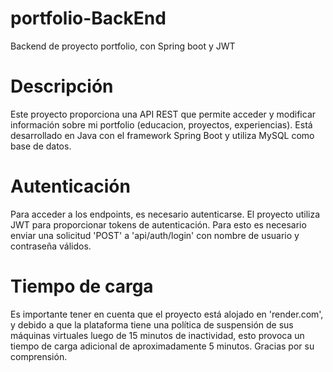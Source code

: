 # portfolio-BackEnd
Backend de proyecto portfolio, con Spring boot y JWT

# Descripción
Este proyecto proporciona una API REST que permite acceder y modificar información sobre mi portfolio (educacion, proyectos, experiencias). Está desarrollado en Java con el framework Spring Boot y utiliza MySQL como base de datos.

# Autenticación
Para acceder a los endpoints, es necesario autenticarse. El proyecto utiliza JWT para proporcionar tokens de autenticación. Para esto es necesario enviar una solicitud 'POST' a 'api/auth/login' con nombre de usuario y contraseña válidos.

# Tiempo de carga
Es importante tener en cuenta que el proyecto está alojado en 'render.com', y debido a que la plataforma tiene una política de suspensión de sus máquinas virtuales luego de 15 minutos de inactividad, esto provoca un tiempo de carga adicional de aproximadamente 5 minutos. Gracias por su comprensión.
